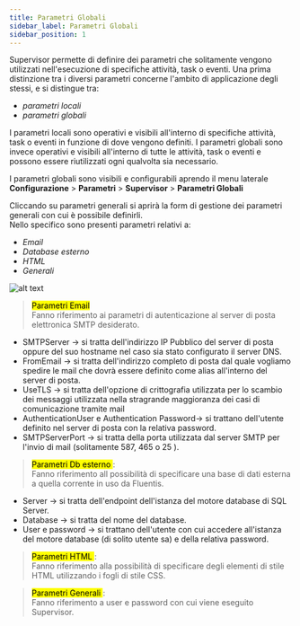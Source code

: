 ```yaml
---
title: Parametri Globali
sidebar_label: Parametri Globali
sidebar_position: 1
---
```


Supervisor permette di definire dei parametri che solitamente vengono utilizzati nell'esecuzione di specifiche attività, task o eventi.
Una prima distinzione tra i diversi parametri concerne l'ambito di applicazione degli stessi, e si distingue tra:
* *parametri locali*
* *parametri globali*

I parametri locali sono operativi e visibili all'interno di specifiche attività, task o eventi in funzione di dove vengono definiti.
I parametri globali sono invece operativi e visibili all'interno di tutte le attività, task o eventi e possono essere riutilizzati ogni qualvolta sia necessario.

I parametri globali sono visibili e configurabili aprendo il menu laterale **Configurazione** > **Parametri** > **Supervisor** > **Parametri Globali**

Cliccando su parametri generali si aprirà la form di gestione dei parametri generali con cui è possibile definirli.  
Nello specifico sono presenti parametri relativi a:
* *Email*
* *Database esterno*
* *HTML*
* *Generali*

![alt text](/img/it-it/applications/supervisor/supervisor4.jpg)  

> <mark> Parametri Email</mark>  
Fanno riferimento ai parametri di autenticazione al server di posta elettronica SMTP desiderato.
* SMTPServer -> si tratta dell'indirizzo IP Pubblico del server di posta oppure del suo hostname nel caso sia stato configurato il server DNS.
* FromEmail -> si tratta dell'indirizzo completo di posta dal quale vogliamo spedire le mail che dovrà essere definito come alias all'interno del server di posta.
* UseTLS -> si tratta dell'opzione di crittografia utilizzata per lo scambio dei messaggi utilizzata nella stragrande maggioranza dei casi di comunicazione tramite mail
* AuthenticationUser e Authentication Password-> si trattano dell'utente definito nel server di posta con la relativa password.
* SMTPServerPort -> si tratta della porta utilizzata dal server SMTP per l'invio di mail (solitamente 587, 465 o 25 ).

> <mark> Parametri Db esterno </mark>:  
Fanno riferimento all possibilità di specificare una base di dati esterna a quella corrente in uso da Fluentis.
* Server -> si tratta dell'endpoint dell'istanza del motore database di SQL Server.
* Database -> si tratta del nome del database.
* User e password -> si trattano dell'utente con cui accedere all'istanza del motore database (di solito utente sa) e della relativa password.

> <mark> Parametri HTML </mark>:  
Fanno riferimento alla possibilità di specificare degli elementi di stile HTML utilizzando i fogli di stile CSS.

> <mark> Parametri Generali </mark>:  
Fanno riferimento a user e password con cui viene eseguito Supervisor.


<!-- 
:::tip Video Tutorial
A questo link potete trovare il **[video](https://youtu.be/FCcnCDgtLV8)** che illustra la sopracitata procedura.
::: -->